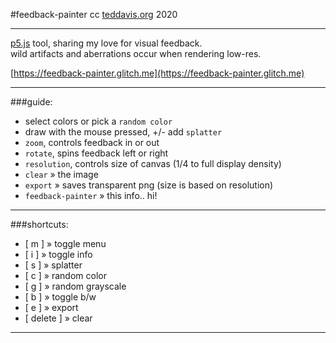 #feedback-painter
cc [teddavis.org](https://teddavis.org) 2020

-----
[p5.js](https://p5js.org) tool, sharing my love for visual feedback.  
wild artifacts and aberrations occur when rendering low-res.  

[https://feedback-painter.glitch.me](https://feedback-painter.glitch.me)

----
###guide:  
- select colors or pick a `random color`  
- draw with the mouse pressed, +/- add `splatter`  
- `zoom`, controls feedback in or out  
- `rotate`, spins feedback left or right  
- `resolution`, controls size of canvas (1/4 to full display density)  
- `clear` » the image  
- `export` » saves transparent png (size is based on resolution)  
- `feedback-painter` » this info.. hi!

----
###shortcuts:  
- [ m ] » toggle menu  
- [ i ] » toggle info  
- [ s ] » splatter  
- [ c ] » random color  
- [ g ] » random grayscale  
- [ b ] » toggle b/w  
- [ e ] » export  
- [ delete ] » clear  

-----